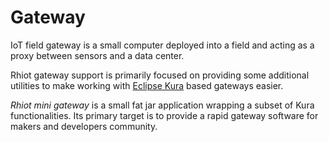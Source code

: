# Gateway

IoT field gateway is a small computer deployed into a field and acting as a proxy between sensors and a data center.

Rhiot gateway support is primarily focused on providing some additional utilities to make working with 
[Eclipse Kura](https://www.eclipse.org/kura) based gateways easier.

*Rhiot mini gateway* is a small fat jar application wrapping a subset of Kura functionalities. Its primary
target is to provide a rapid gateway software for makers and developers community.